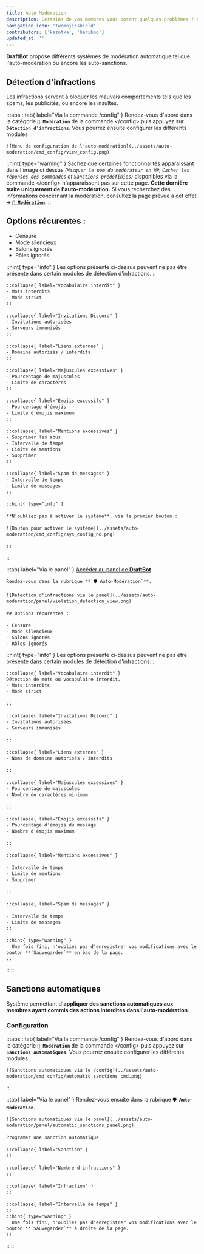 ```yaml
---
title: Auto-Modération
description: Certains de vos membres vous posent quelques problèmes ? Alors configurez les outils de modération automatique de DraftBot !
navigation.icon: 'twemoji:shield'
contributors: ['kazotka', 'bariboo']
updated_at: ''
---
```


**DraftBot** propose différents systèmes de modération automatique tel que l'auto-modération ou encore les auto-sanctions.

## Détection d'infractions

Les infractions servent à bloquer les mauvais comportements tels que les spams, les publicités, ou encore les insultes.

::tabs
  ::tab{ label="Via la commande /config" }
    Rendez-vous d'abord dans la catégorie **`🔨 Modération`** de la commande \</config> puis appuyez sur **`Détection d'infractions`**. Vous pourrez ensuite configurer les différents modules :

    ![Menu de configuration de l'auto-modération](../assets/auto-moderation/cmd_config/view_config.png)

  ::hint{ type="warning" }
    Sachez que certaines fonctionnalités apparaissant dans l'image ci dessus *(`Masquer le nom du modérateur en MP`, `Cacher les réponses des commandes` et `Sanctions prédéfinies`)* disponibles via la commande \</config> n'apparaissent pas sur cette page. **Cette dernière traite uniquement de l'auto-modération.** Si vous recherchez des informations concernant la modération, consultez la page prévue à cet effet ➜ **[`🔨 Modération`](https://draftbot.fr/docs/modules/moderation)**.
  ::

  ## Options récurentes :

  - Censure
  - Mode silencieux
  - Salons ignorés
  - Rôles ignorés

  ::hint{ type="info" }
    Les options présente ci-dessus peuvent ne pas être présente dans certain modules de détection d'infractions.
  ::

    ::collapse{ label="Vocabulaire interdit" }
    - Mots interdits
    - Mode strict
    ::

    ::collapse{ label="Invitations Discord" }
    - Invitations autorisées 
    - Serveurs immunisés
    ::

    ::collapse{ label="Liens externes" }
    - Domaine autorisés / interdits
    ::

    ::collapse{ label="Majuscules excessives" }
    - Pourcentage de majuscules
    - Limite de caractères
    ::

    ::collapse{ label="Émojis excessifs" }
    - Pourcentage d'émojis 
    - Limite d'émojis maximum
    ::

    ::collapse{ label="Mentions excessives" }
    - Supprimer les abus
    - Intervalle de temps
    - Limite de mentions
    - Supprimer
    ::

    ::collapse{ label="Spam de messages" }
    - Intervalle de temps
    - Limite de messages
    ::

    ::hint{ type="info" }

    **N'oubliez pas à activer le système**, via le premier bouton :

    ![Bouton pour activer le système](../assets/auto-moderation/cmd_config/sys_config_no.png)

    ::
  ::

  ::tab{ label="Via le panel" }
    [Accéder au panel de **DraftBot**](/dashboard/first/auto-moderation)

    Rendez-vous dans la rubrique **`🛡️ Auto-Modération`**.

    ![Détection d'infractions via le panel](../assets/auto-moderation/panel/violation_detection_view.png)

    ## Options récurentes :

    - Censure
    - Mode silencieux
    - Salons ignorés
    - Rôles ignorés
    
  ::hint{ type="info" }
    Les options présente ci-dessus peuvent ne pas être présente dans certain modules de détection d'infractions.
  ::

    ::collapse{ label="Vocabulaire interdit" }
    Détection de mots ou vocabulaire interdit.
    - Mots interdits
    - Mode strict

    ::

    ::collapse{ label="Invitations Discord" }
    - Invitations autorisées 
    - Serveurs immunisés

    ::

    ::collapse{ label="Liens externes" }
    - Noms de domaine autorisés / interdits

    ::

    ::collapse{ label="Majuscules excessives" }
    - Pourcentage de majuscules
    - Nombre de caractères minimum

    ::

    ::collapse{ label="Émojis excessifs" }
    - Pourcentage d'émojis du message 
    - Nombre d'émojis maximum

    ::
    
    ::collapse{ label="Mentions excessives" }

    - Intervalle de temps
    - Limite de mentions
    - Supprimer

    ::

    ::collapse{ label="Spam de messages" }

    - Intervalle de temps
    - Limite de messages
    ::

    ::hint{ type="warning" }
      Une fois fini, n'oubliez pas d'enregistrer vos modifications avec le bouton **`Sauvegarder`** en bas de la page.
    ::
  ::
::

## Sanctions automatiques

Système permettant d'**appliquer des sanctions automatiques aux membres ayant commis des actions interdites dans l'auto-modération**.

### Configuration

::tabs
  ::tab{ label="Via la commande /config" }
    Rendez-vous d'abord dans la catégorie **`🔨 Modération`** de la commande \</config> puis appuyez sur **`Sanctions automatiques`**. Vous pourrez ensuite configurer les différents modules :

    ![Sanctions automatiques via le /config](../assets/auto-moderation/cmd_config/automatic_sanctions_cmd.png)

  ::

  ::tab{ label="Via le panel" }
    Rendez-vous ensuite dans la rubrique **`🛡️ Auto-Modération`**.

    ![Sanctions automatiques via le panel](../assets/auto-moderation/panel/automatic_sanctions_panel.png)

    Programer une sanction automatique 

    ::collapse{ label="Sanction" }
    ::

    ::collapse{ label="Nombre d'infractions" }
    ::

    ::collapse{ label="Infraction" }
    ::

    ::collapse{ label="Intervalle de temps" }
    ::
    ::hint{ type="warning" }
      Une fois fini, n'oubliez pas d'enregistrer vos modifications avec le bouton **`Sauvegarder`** à droite de la page.
    ::
  ::
::
